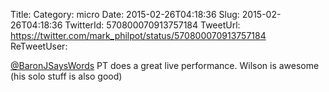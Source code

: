 Title: 
Category: micro
Date: 2015-02-26T04:18:36
Slug: 2015-02-26T04:18:36
TwitterId: 570800070913757184
TweetUrl: https://twitter.com/mark_philpot/status/570800070913757184
ReTweetUser: 

[@BaronJSaysWords](https://twitter.com/BaronJSaysWords) PT does a great live performance.  Wilson is awesome (his solo stuff is also good)